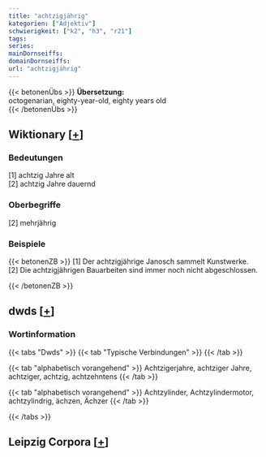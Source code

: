 ```yaml
---
title: "achtzigjährig"
kategorien: ["Adjektiv"]
schwierigkeit: ["k2", "h3", "r21"]
tags:
series:
mainDornseiffs:
domainDornseiffs:
url: "achtzigjährig"
---
```


{{< betonenÜbs >}}
**Übersetzung:**  
octogenarian, eighty-year-old, eighty years old  
{{< /betonenÜbs >}}

## Wiktionary [[+](https://de.wiktionary.org/wiki/achtzigjährig)]

### Bedeutungen
[1] achtzig Jahre alt  
[2] achtzig Jahre dauernd  

### Oberbegriffe
[2] mehrjährig  

### Beispiele
{{< betonenZB >}}
[1] Der achtzigjährige Janosch sammelt Kunstwerke.  
[2] Die achtzigjährigen Bauarbeiten sind immer noch nicht abgeschlossen.  

{{< /betonenZB >}}


## dwds [[+](https://www.dwds.de/wb/achtzigjährig)]

### Wortinformation
{{< tabs "Dwds" >}}
{{< tab "Typische Verbindungen" >}}
{{< /tab >}}

{{< tab "alphabetisch vorangehend" >}}
Achtzigerjahre, achtziger Jahre, achtziger, achtzig, achtzehntens
{{< /tab >}}

{{< tab "alphabetisch vorangehend" >}}
Achtzylinder, Achtzylindermotor, achtzylindrig, ächzen, Ächzer
{{< /tab >}}

{{< /tabs >}}

## Leipzig Corpora [[+](https://corpora.uni-leipzig.de/en/res?word=achtzigjährig&corpusId=deu_newscrawl-public_2018)]

